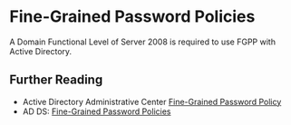 # Fine-Grained Password Policies

A Domain Functional Level of Server 2008 is required to use FGPP with Active Directory.

## Further Reading

* Active Directory Administrative Center [Fine-Grained Password Policy][1]
* AD DS: [Fine-Grained Password Policies][2]

[1]: https://learn.microsoft.com/en-us/windows-server/identity/ad-ds/get-started/adac/introduction-to-active-directory-administrative-center-enhancements--level-100-#fine_grained_pswd_policy_mgmt
[2]: https://learn.microsoft.com/en-us/previous-versions/windows/it-pro/windows-server-2008-R2-and-2008/cc770394(v=ws.10)

